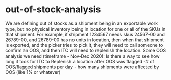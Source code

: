 # out-of-stock-analysis


We are defining out of stocks as a shipment being in an exportable work type, but no physical inventory being in location for one or all of the SKUs in that shipment.  For example, if shipment 1234567 needs skus 24567-00 and 26789-00, and 26789-00 has no units in location, then when that shipment is exported, and the picker tries to pick it, they will need to call someone to confirm an OOS, and then ITC will need to replenish the location.
Some OOS analysis we need (timeframe - Nov-Dec 2020):
Is there a way to see how long it took for ITC to Replenish a location after OOS was flagged
-# of OOS/flagged shipments per day - how many shipments were affected by OOS (like 1% or whatever)
